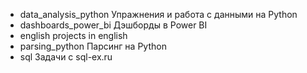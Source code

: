 * data_analysis_python
Упражнения и работа с данными на Python
* dashboards_power_bi
Дэшборды в Power BI
* english
projects in english
* parsing_python
Парсинг на Python
* sql
Задачи с sql-ex.ru
